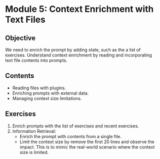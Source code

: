 # Module 5: Context Enrichment with Text Files

## Objective
We need to enrich the prompt by adding state, such as the a list of exercises.
Understand context enrichment by reading and incorporating text file contents into prompts.

## Contents
- Reading files with plugins.
- Enriching prompts with external data.
- Managing context size limitations.

## Exercises
1. Enrich prompts with the list of exercises and recent exercises.
2. Information Retrieval:
   - Enrich the prompt with contents from a single file.
   - Limit the context size by remove the first 20 lines and observe the impact. This is to mimic the real-world scenario where the context size is limited.
